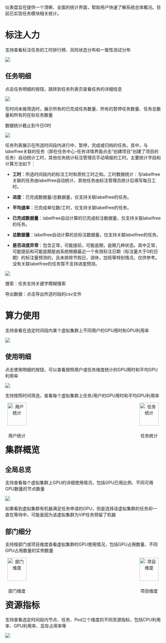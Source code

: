 仪表盘旨在提供一个清晰、全面的统计界面，帮助用户快速了解系统总体概况。目前已实现任务模块相关统计。

# 标注人力

支持查看标注任务的工时排行榜、风险状态分布和一致性测试分布

![](images/Dashboard/image-11.png)



## 任务明细

点击任务明细的按钮，跳转到任务列表页查看任务的详细信息

![](images/Dashboard/image-9.png)

在时间未做筛选时，展示所有的已完成任务数量、所有的暂停任务数量、任务总数量和所有的在标任务数量

数据统计截止到今日0时

![](images/Dashboard/image-8.png)

任务列表展示在所选时间段内进行中，暂停，完成或归档的任务。其中，与labelfree关联的任务（即在任务中心-任务详情界面点击“创建项目”创建了项目的任务）自动统计工时，其他任务统计标注管理员手动填报的工时。主要统计字段和计算方法如下：

* **工时**：所选时间段内的标注工时和质检工时之和。工时数据统计：与labelfree关联的任务由labelfree自动统计，其他任务由标注管理员统计后填写每日工时。

* **进度**：已完成数据量/总数据量，仅支持关联labelfree的任务。

* **平均速率**：已完成单位数/工时，仅支持关联labelfree的任务。

* **已完成数据量**：labelfree自动计算的已完成标注数据量，仅支持关联labelfree的任务。

* **总数据量**：labelfree自动计算的总标注数据量，仅支持关联labelfree的任务。

* **是否进度异常**：包含正常，可能提前，可能逾期，逾期几种状态。其中正常，可能提前和可能逾期是由系统根据最近一个有效标注日期（标注量大于0的日期）的标注量预测的，且未排除节假日，调休，加班等特别情况，仅供参考。没有关联labelfree的任务暂不支持进度预测。

![](images/Dashboard/image-10.png)

搜索：任务支持关键字模糊搜索

导出数据：点击导出所选时段的csv文件



# 算力使用

支持查看在选定时间段内某个虚拟集群上不同用户的GPU用时和GPU利用率

![](images/Dashboard/image.png)



## 使用明细

点击使用明细的按钮，可以查看按照用户或任务维度统计的GPU用时和平均GPU利用率

![](images/Dashboard/image-1.png)

支持按照时间筛选，查看每个虚拟集群上任务/用户的GPU用时和平均GPU利用率

<div style="display: flex; justify-content: space-between;">
  <div style="text-align: center;">
    <img src="images/Dashboard/image-2.png" alt="用户统计" style="width: 90%;"/>
    <p>用户统计</p>
  </div>
  <div style="text-align: center;">
    <img src="images/Dashboard/image-3.png" alt="任务统计" style="width: 90%;"/>
    <p>任务统计</p>
  </div>
</div>



# 集群概览

## 全局总览

支持查看每个虚拟集群上GPU的详细使用情况，包括GPU已用比例、不同可用GPU数量的节点数量

![](images/Dashboard/image-4.png)

如果看到虚拟集群有机器满足任务申请的GPU，但是选择该虚拟集群的任务却一直在等待中，可能是因为该虚拟集群为VIP任务预留了机器



## 部门细分

支持按部门或项目维度查看虚拟集群的GPU使用情况，包括GPU占用数量、不同GPU占用数量的实例数量

<div style="display: flex; justify-content: space-between;">
  <div style="text-align: center;">
    <img src="images/Dashboard/image-5.png" alt="部门维度" style="width: 90%;"/>
    <p>部门维度</p>
  </div>
  <div style="text-align: center;">
    <img src="images/Dashboard/image-6.png" alt="项目维度" style="width: 90%;"/>
    <p>项目维度</p>
  </div>
</div>



# 资源指标

支持查看选定时间段内节点、任务、Pod三个维度的不同资源指标，包括CPU利用率、GPU利用率、显存占用率等

![](images/Dashboard/image-7.png)

